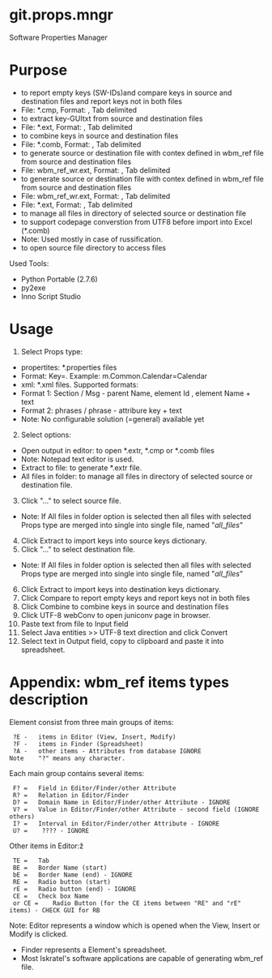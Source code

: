 git.props.mngr
==============

Software Properties Manager

# Purpose
* to report empty keys (SW-IDs)and compare keys in source and destination files and report keys not in both files
 * File: *.cmp, Format: <SW-ID> <SRC-GUI-TXT>, Tab delimited
* to extract key-GUItxt from source and destination files
 * File: *.ext, Format: <SW-ID> <SRC-GUI-TXT>, Tab delimited
* to combine keys in source and destination files
 * File: *.comb, Format: <Src Dir> <File> <Ratio> <SW ID> <English> <Russian>, Tab delimited
* to generate source or destination file with contex defined in wbm_ref file from source and destination files
 * File: wbm_ref_wr.ext, Format: <Src Dir> <File> <Ratio> <SW ID> <English> <Russian>, Tab delimited
* to generate source or destination file with contex defined in wbm_ref file from source and destination files
 * File: wbm_ref_wr.ext, Format: <Src Dir> <File> <Ratio> <SW ID> <English> <Russian>, Tab delimited
 * File: *.ext, Format: <SW-ID> <SRC-GUI-TXT> <TypesSum>, Tab delimited
* to manage all files in directory of selected source or destination file
* to support codepage converstion from UTF8 before import into Excel (*.comb)
 * Note: Used mostly in case of russification.
* to open source file directory to access files

Used Tools:
* Python Portable (2.7.6)
* py2exe
* Inno Script Studio

# Usage
1. Select Props type:
* propertites: *.properties files
 * Format: Key=<GUI string>. Example: m.Common.Calendar=Calendar
* xml: *.xml files. Supported formats:
 * Format 1: Section / Msg - parent Name, element Id , element Name + text
 * Format 2: phrases / phrase - attribure key + text
 * Note: No configurable solution (=general) available yet
2. Select options:
* Open output in editor: to open *.extr, *.cmp or *.comb files
 * Note: Notepad text editor is used.
* Extract to file: to generate *.extr file.
* All files in folder: to manage all files in directory of selected source or destination file.
3. Click "..." to select source file.
* Note: If All files in folder option is selected then all files with selected Props type
  are merged into single into single file, named "_all_files_"<Directory Name>
4. Click Extract to import keys into source keys dictionary.
5. Click "..." to select destination file.
* Note: If All files in folder option is selected then all files with selected Props type
  are merged into single into single file, named "_all_files_"<Directory Name>
6. Click Extract to import keys into destination keys dictionary.
7. Click Compare to report empty keys and report keys not in both files
8. Click Combine to combine keys in source and destination files
9. Click UTF-8 webConv to open juniconv page in browser.
10. Paste text from file to Input field
11. Select Java entities >> UTF-8 text direction and click Convert
12. Select text in Output field, copy to clipboard and paste it into spreadsheet.

# Appendix: wbm_ref items types description

Element consist from three main groups of items:
```
 ?E - 	items in Editor (View, Insert, Modify)
 ?F - 	items in Finder (Spreadsheet)
 ?A - 	other items - Attributes from database IGNORE
Note	"?" means any character.
```
Each main group contains several items:
```
 F? = 	Field in Editor/Finder/other Attribute
 R? = 	Relation in Editor/Finder
 D? = 	Domain Name in Editor/Finder/other Attribute - IGNORE
 V? = 	Value in Editor/Finder/other Attribute - second field (IGNORE others)
 I? = 	Interval in Editor/Finder/other Attribute - IGNORE
 U? =    ???? - IGNORE
```
Other items in Editor:ž
```
 TE = 	Tab
 BE = 	Border Name (start)
 bE = 	Border Name (end) - IGNORE
 RE = 	Radio button (start)
 rE = 	Radio button (end) - IGNORE
 CE = 	Check box Name
 or CE = 	Radio Button (for the CE items between "RE" and "rE" items) - CHECK GUI for RB
```
Note: Editor represents a window which is opened when the View, Insert or Modify is clicked.
- Finder represents a Element's spreadsheet.
- Most Iskratel's software applications are capable of generating wbm_ref file.